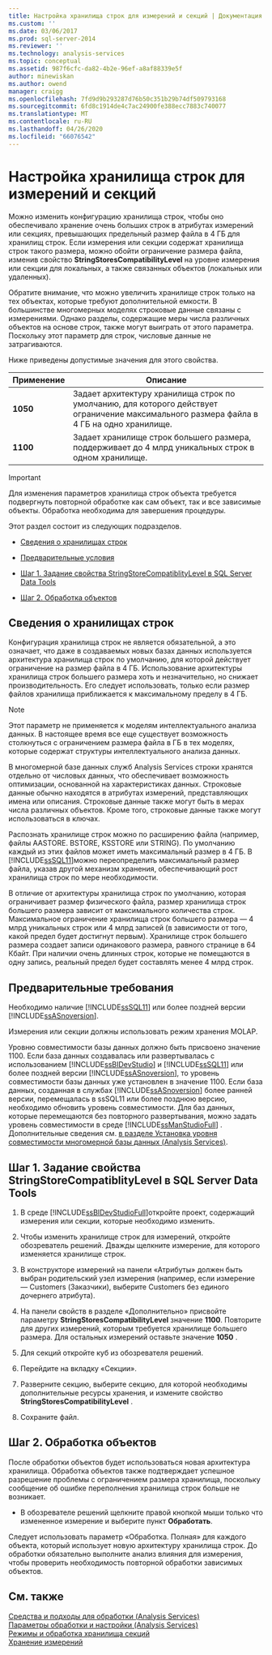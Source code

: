 ```yaml
---
title: Настройка хранилища строк для измерений и секций | Документация Майкрософт
ms.custom: ''
ms.date: 03/06/2017
ms.prod: sql-server-2014
ms.reviewer: ''
ms.technology: analysis-services
ms.topic: conceptual
ms.assetid: 987f6cfc-da82-4b2e-96ef-a8af88339e5f
author: minewiskan
ms.author: owend
manager: craigg
ms.openlocfilehash: 7fd9d9b293287d76b50c351b29b74df509793168
ms.sourcegitcommit: 6fd8c1914de4c7ac24900fe388ecc7883c740077
ms.translationtype: MT
ms.contentlocale: ru-RU
ms.lasthandoff: 04/26/2020
ms.locfileid: "66076542"
---
```

# <a name="configure-string-storage-for-dimensions-and-partitions"></a>Настройка хранилища строк для измерений и секций
  Можно изменить конфигурацию хранилища строк, чтобы оно обеспечивало хранение очень больших строк в атрибутах измерений или секциях, превышающих предельный размер файла в 4 ГБ для хранилищ строк. Если измерения или секции содержат хранилища строк такого размера, можно обойти ограничение размера файла, изменив свойство **StringStoresCompatibilityLevel** на уровне измерения или секции для локальных, а также связанных объектов (локальных или удаленных).  
  
 Обратите внимание, что можно увеличить хранилище строк только на тех объектах, которые требуют дополнительной емкости. В большинстве многомерных моделях строковые данные связаны с измерениями. Однако разделы, содержащие меры числа различных объектов на основе строк, также могут выиграть от этого параметра. Поскольку этот параметр для строк, числовые данные не затрагиваются.  
  
 Ниже приведены допустимые значения для этого свойства.  
  
|Применение|Описание|  
|-----------|-----------------|  
|**1050**|Задает архитектуру хранилища строк по умолчанию, для которого действует ограничение максимального размера файла в 4 ГБ на одно хранилище.|  
|**1100**|Задает хранилище строк большего размера, поддерживает до 4 млрд уникальных строк в одном хранилище.|  
  
> [!IMPORTANT]  
>  Для изменения параметров хранилища строк объекта требуется подвергнуть повторной обработке как сам объект, так и все зависимые объекты. Обработка необходима для завершения процедуры.  
  
 Этот раздел состоит из следующих подразделов.  
  
-   [Сведения о хранилищах строк](#bkmk_background)  
  
-   [Предварительные условия](#bkmk_prereq)  
  
-   [Шаг 1. Задание свойства StringStoreCompatiblityLevel в SQL Server Data Tools](#bkmk_step1)  
  
-   [Шаг 2. Обработка объектов](#bkmk_step2)  
  
##  <a name="about-string-stores"></a><a name="bkmk_background"></a>Сведения о хранилищах строк  
 Конфигурация хранилища строк не является обязательной, а это означает, что даже в создаваемых новых базах данных используется архитектура хранилища строк по умолчанию, для которой действует ограничение на размер файла в 4 ГБ. Использование архитектуры хранилища строк большего размера хоть и незначительно, но снижает производительность. Его следует использовать, только если размер файлов хранилища приближается к максимальному пределу в 4 ГБ.  
  
> [!NOTE]  
>  Этот параметр не применяется к моделям интеллектуального анализа данных. В настоящее время все еще существует возможность столкнуться с ограничением размера файла в ГБ в тех моделях, которые содержат структуры интеллектуального анализа данных.  
  
 В многомерной базе данных служб Analysis Services строки хранятся отдельно от числовых данных, что обеспечивает возможность оптимизации, основанной на характеристиках данных. Строковые данные обычно находятся в атрибутах измерений, представляющих имена или описания. Строковые данные также могут быть в мерах числа различных объектов. Кроме того, строковые данные также могут использоваться в ключах.  
  
 Распознать хранилище строк можно по расширению файла (например, файлы AASTORE. BSTORE, KSSTORE или STRING). По умолчанию каждый из этих файлов может иметь максимальный размер в 4 ГБ. В [!INCLUDE[ssSQL11](../../includes/sssql11-md.md)]можно переопределить максимальный размер файла, указав другой механизм хранения, обеспечивающий рост хранилища строк по мере необходимости.  
  
 В отличие от архитектуры хранилища строк по умолчанию, которая ограничивает размер физического файла, размер хранилища строк большего размера зависит от максимального количества строк. Максимальное ограничение хранилища строк большего размера — 4 млрд уникальных строк или 4 млрд записей (в зависимости от того, какой предел будет достигнут первым). Хранилище строк большего размера создает записи одинакового размера, равного странице в 64 Кбайт. При наличии очень длинных строк, которые не помещаются в одну запись, реальный предел будет составлять менее 4 млрд строк.  
  
##  <a name="prerequisites"></a><a name="bkmk_prereq"></a> Предварительные требования  
 Необходимо наличие [!INCLUDE[ssSQL11](../../includes/sssql11-md.md)] или более поздней версии [!INCLUDE[ssASnoversion](../../includes/ssasnoversion-md.md)].  
  
 Измерения или секции должны использовать режим хранения MOLAP.  
  
 Уровню совместимости базы данных должно быть присвоено значение 1100. Если база данных создавалась или развертывалась с использованием [!INCLUDE[ssBIDevStudio](../../includes/ssbidevstudio-md.md)] и [!INCLUDE[ssSQL11](../../includes/sssql11-md.md)] или более поздней версии [!INCLUDE[ssASnoversion](../../includes/ssasnoversion-md.md)], то уровень совместимости базы данных уже установлен в значение 1100. Если база данных, созданная в службах [!INCLUDE[ssASnoversion](../../includes/ssasnoversion-md.md)] более ранней версии, перемещалась в ssSQL11 или более позднюю версию, необходимо обновить уровень совместимости. Для баз данных, которые перемещаются без повторного развертывания, можно задать уровень совместимости в среде [!INCLUDE[ssManStudioFull](../../includes/ssmanstudiofull-md.md)] . Дополнительные сведения см. [в разделе Установка уровня совместимости многомерной базы данных &#40;Analysis Services&#41;](compatibility-level-of-a-multidimensional-database-analysis-services.md).  
  
##  <a name="step-1-set-the-stringstorecompatiblitylevel-property-in-sql-server-data-tools"></a><a name="bkmk_step1"></a>Шаг 1. Задание свойства StringStoreCompatiblityLevel в SQL Server Data Tools  
  
1.  В среде [!INCLUDE[ssBIDevStudioFull](../../includes/ssbidevstudiofull-md.md)]откройте проект, содержащий измерения или секции, которые необходимо изменить.  
  
2.  Чтобы изменить хранилище строк для измерений, откройте обозреватель решений. Дважды щелкните измерение, для которого изменяется хранилище строк.  
  
3.  В конструкторе измерений на панели «Атрибуты» должен быть выбран родительский узел измерения (например, если измерение — Customers (Заказчики), выберите Customers без единого дочернего атрибута).  
  
4.  На панели свойств в разделе «Дополнительно» присвойте параметру **StringStoresCompatibilityLevel** значение **1100**. Повторите для других измерений, которым требуется хранилище большего размера. Для остальных измерений оставьте значение **1050** .  
  
5.  Для секций откройте куб из обозревателя решений.  
  
6.  Перейдите на вкладку «Секции».  
  
7.  Разверните секцию, выберите секцию, для которой необходимы дополнительные ресурсы хранения, и измените свойство **StringStoresCompatibilityLevel** .  
  
8.  Сохраните файл.  
  
##  <a name="step-2-process-the-objects"></a><a name="bkmk_step2"></a>Шаг 2. Обработка объектов  
 После обработки объектов будет использоваться новая архитектура хранилища. Обработка объектов также подтверждает успешное разрешение проблемы с ограничением размера хранилища, поскольку сообщение об ошибке переполнения хранилища строк больше не возникает.  
  
-   В обозревателе решений щелкните правой кнопкой мыши только что измененное измерение и выберите пункт **Обработать**.  
  
 Следует использовать параметр «Обработка. Полная» для каждого объекта, который использует новую архитектуру хранилища строк. До обработки обязательно выполните анализ влияния для измерения, чтобы проверить необходимость повторной обработки зависимых объектов.  
  
## <a name="see-also"></a>См. также  
 [Средства и подходы для обработки &#40;Analysis Services&#41;](tools-and-approaches-for-processing-analysis-services.md)   
 [Параметры обработки и настройки &#40;Analysis Services&#41;](processing-options-and-settings-analysis-services.md)   
 [Режимы и обработка хранилища секций](../multidimensional-models-olap-logical-cube-objects/partitions-partition-storage-modes-and-processing.md)   
 [Хранение измерений](../multidimensional-models-olap-logical-dimension-objects/dimensions-storage.md)  
  
  
